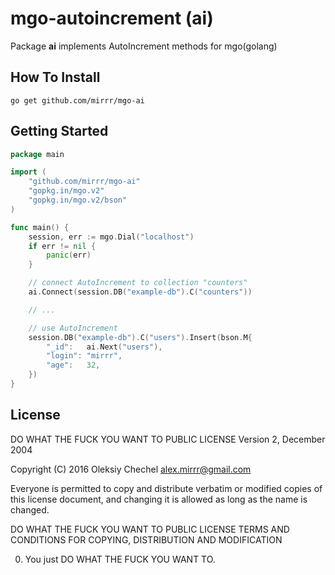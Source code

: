 # mgo-autoincrement (ai)
Package **ai** implements AutoIncrement methods for mgo(golang) 

## How To Install

```
go get github.com/mirrr/mgo-ai
```

## Getting Started

```go
package main

import (
    "github.com/mirrr/mgo-ai"
    "gopkg.in/mgo.v2"
    "gopkg.in/mgo.v2/bson"
)

func main() {
    session, err := mgo.Dial("localhost")
    if err != nil {
        panic(err)
    }

    // connect AutoIncrement to collection "counters"
    ai.Connect(session.DB("example-db").C("counters"))

    // ...

    // use AutoIncrement
    session.DB("example-db").C("users").Insert(bson.M{
        "_id":   ai.Next("users"),
        "login": "mirrr",
        "age":   32,
    })
}

```

## License
DO WHAT THE FUCK YOU WANT TO PUBLIC LICENSE
Version 2, December 2004

Copyright (C) 2016 Oleksiy Chechel <alex.mirrr@gmail.com>

Everyone is permitted to copy and distribute verbatim or modified
copies of this license document, and changing it is allowed as long
as the name is changed.

DO WHAT THE FUCK YOU WANT TO PUBLIC LICENSE
TERMS AND CONDITIONS FOR COPYING, DISTRIBUTION AND MODIFICATION

 0. You just DO WHAT THE FUCK YOU WANT TO.
